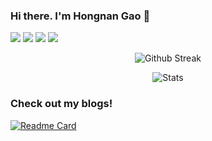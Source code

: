 <!-- Please don't remove this: Grab your social icons from https://github.com/carlsednaoui/gitsocial -->

### Hi there. I'm Hongnan Gao 👋

<!--
**gao-hongnan/gao-hongnan** is a ✨ _special_ ✨ repository because its `README.md` (this file) appears on your GitHub profile.
-->

[![](https://img.shields.io/badge/Email-ea4335?style=flat&logo=gmail&logoColor=ffffff)](mailto:hongnangao@gmail.com)
[![](https://img.shields.io/badge/LinkedIn-0a66C2?style=flat&logo=linkedin)](https://www.linkedin.com/in/gao-hongnan)
[![](https://img.shields.io/badge/Kaggle-003e54?style=flat&logo=kaggle)](https://www.kaggle.com/reighns)
[![](https://img.shields.io/badge/Blog-%230076D6.svg?&style=for-the-badge&logo=ghost&logoColor=white)](https://your-blog-link.com)


<p align="center">
  <img alt = "Github Streak" src = "https://github-readme-streak-stats.herokuapp.com/?user=gao-hongnan&theme=onedark">
</p>

<p align="center">
  <img alt = "Stats" src = "https://github-readme-stats.vercel.app/api?username=gao-hongnan&show_icons=true&theme=onedark">
</p>

### Check out my blogs!

[![Readme Card](https://github-readme-stats.vercel.app/api/pin/?username=gao-hongnan&repo=gaohn-dsa)](https://gao-hongnan.github.io/gaohn-dsa/)
